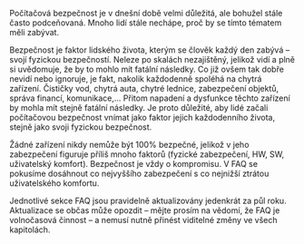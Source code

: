Počítačová bezpečnost je v dnešní době velmi důležitá, ale bohužel stále často podceňovaná. Mnoho lidí stále nechápe, proč by se tímto tématem měli zabývat.

Bezpečnost je faktor lidského života, kterým se člověk každý den zabývá &ndash; svojí fyzickou bezpečností. Neleze po skalách nezajištěný, jelikož vidí a plně si uvědomuje, že by to mohlo mít fatální následky. Co již ovšem tak dobře nevidí nebo ignoruje, je fakt, nakolik každodenně spoléhá na chytrá zařízení. Čističky vod, chytrá auta, chytré lednice, zabezpečení objektů, správa financí, komunikace,... Přitom napadení a dysfunkce těchto zařízení by mohla mít stejně fatální následky. Je proto důležité, aby lidé začali počítačovou bezpečnost vnímat jako faktor jejich každodenního života, stejně jako svoji fyzickou bezpečnost.

Žádné zařízení nikdy nemůže být 100% bezpečné, jelikož v jeho zabezpečení figuruje příliš mnoho faktorů (fyzické zabezpečení, HW, SW, uživatelský komfort). Bezpečnost je vždy o kompromisu. V FAQ se pokusíme dosáhnout co nejvyššího zabezpečení s co nejnižší ztrátou uživatelského komfortu.

Jednotlivé sekce FAQ jsou pravidelně aktualizovány jedenkrát za půl roku. Aktualizace se občas může opozdit &ndash; mějte prosím na vědomí, že FAQ je volnočasová činnost &ndash; a nemusí nutně přinést viditelné změny ve všech kapitolách.
